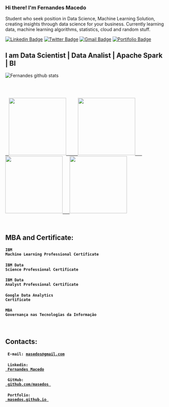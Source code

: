 ### Hi there! I'm Fernandes Macedo

Student who seek position in Data Science, Machine Learning Solution, creating insights through data science for your business. Currently learning data, machine learning algorithms, statistics, cloud and random stuff.

[![Linkedin Badge](https://img.shields.io/badge/-LinkedIn-blue?style=for-the-badge&logo=Linkedin&logoColor=white&link=https:https://www.linkedin.com/in/masedos/)](https://www.linkedin.com/in/masedos/)
[![Twitter Badge](https://img.shields.io/badge/-Twitter-1ca0f1?style=for-the-badge&labelColor=1ca0f1&logo=twitter&logoColor=white&link=https://twitter.com/masedos)](https://twitter.com/masedos)
[![Gmail Badge](https://img.shields.io/badge/-Gmail-c14438?style=for-the-badge&logo=Gmail&logoColor=white&link=mailto:masedos@gmail.com)](mailto:masedos@gmail.com)
[![Portifolio Badge](https://img.shields.io/badge/-Portifolio-blue?style=for-the-badge&logo=Portifolio&logoColor=white&link=https:https://masedos.github.io/)](https://masedos.github.io/)

## I am Data Scientist | Data Analist | Apache Spark | BI


![Fernandes github stats](https://github-readme-stats.vercel.app/api?username=masedos)

<br>
<br>

<a href="https://www.youracclaim.com/users/fernandes-macedo-ribeiro/badges"> &ensp; <img width = "180px" src = "https://images.credly.com/size/340x340/images/f02ef07e-9cc2-4bc4-a316-ccfaedde8559/Professional_Certificate_-_IBM_Machine_Language.png"> &ensp; &ensp; &ensp; <img width = "180px" src = "https://images.youracclaim.com/size/340x340/images/95cdac49-3220-43e7-8562-b8be4b938465/Professional_Certificate_-_Data_Science_-_Final_Draft_-_Blue_Text.png"> &ensp; &ensp;<img width = "180px" src = "https://images.credly.com/size/340x340/images/2e9770bd-020f-4435-99c2-89b2403467a4/Professional_Certificate_-_Data_Analyst.png"> 
  &ensp; &ensp;<img width = "180px" src = "https://images.credly.com/size/340x340/images/d41de2b7-cbc2-47ec-bcf1-ebecbe83872f/GCC_badge_DA_1000x1000.png"> 
</a>

<br>

## MBA and Certificate:

#### <code>IBM Machine Learning Professional Certificate </code>
#### <code>IBM Data Science Professional Certificate  </code>
#### <code>IBM Data Analyst Professional Certificate </code>
#### <code>Google Data Analytics Certificate  </code>


#### <code>MBA Governança nas Tecnologias da Informação</code>


<br>

## Contacts: 

#### <code> E-mail: masedos@gmail.com </code> 
#### <code> Linkedin: <a href="https://www.linkedin.com/in/masedos/"> Fernandes Macedo</a> </code>
#### <code> GitHub: <a href="https://github.com/masedos"> github.com/masedos </a> </code>
#### <code> Portfolio: <a href="https://masedos.github.io"> masedos.github.io </a> </code>
